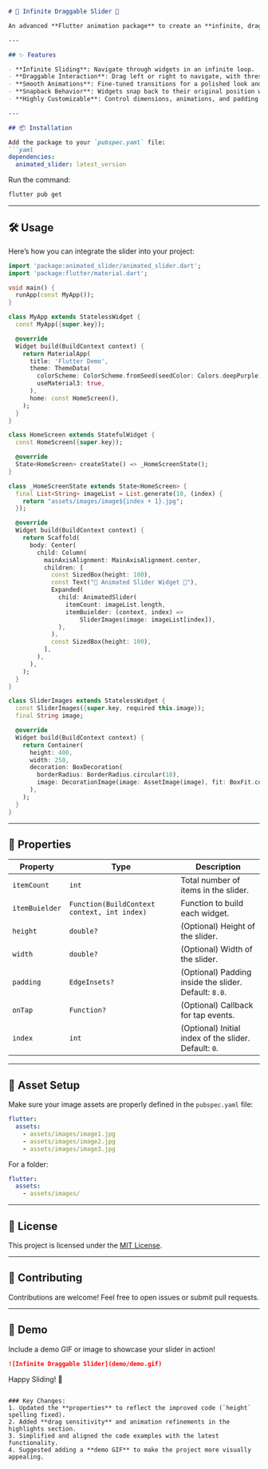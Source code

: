 
```markdown
# 🚀 Infinite Draggable Slider 🌟

An advanced **Flutter animation package** to create an **infinite, draggable slider** for showcasing any widget list (e.g., images, cards, or custom widgets). The slider supports seamless animations, draggable interactions, and customization options to suit your app's design.

---

## ✨ Features  

- **Infinite Sliding**: Navigate through widgets in an infinite loop.  
- **Draggable Interaction**: Drag left or right to navigate, with threshold-based sensitivity.  
- **Smooth Animations**: Fine-tuned transitions for a polished look and feel.  
- **Snapback Behavior**: Widgets snap back to their original position when dragged vertically.  
- **Highly Customizable**: Control dimensions, animations, and padding as per your requirements.

---

## 📦 Installation  

Add the package to your `pubspec.yaml` file:  
```yaml
dependencies:
  animated_slider: latest_version
```

Run the command:  
```bash
flutter pub get
```

---

## 🛠️ Usage  

Here’s how you can integrate the slider into your project:

```dart
import 'package:animated_slider/animated_slider.dart';
import 'package:flutter/material.dart';

void main() {
  runApp(const MyApp());
}

class MyApp extends StatelessWidget {
  const MyApp({super.key});

  @override
  Widget build(BuildContext context) {
    return MaterialApp(
      title: 'Flutter Demo',
      theme: ThemeData(
        colorScheme: ColorScheme.fromSeed(seedColor: Colors.deepPurple),
        useMaterial3: true,
      ),
      home: const HomeScreen(),
    );
  }
}

class HomeScreen extends StatefulWidget {
  const HomeScreen({super.key});

  @override
  State<HomeScreen> createState() => _HomeScreenState();
}

class _HomeScreenState extends State<HomeScreen> {
  final List<String> imageList = List.generate(10, (index) {
    return "assets/images/image${index + 1}.jpg";
  });

  @override
  Widget build(BuildContext context) {
    return Scaffold(
      body: Center(
        child: Column(
          mainAxisAlignment: MainAxisAlignment.center,
          children: [
            const SizedBox(height: 100),
            const Text("🌟 Animated Slider Widget 🌟"),
            Expanded(
              child: AnimatedSlider(
                itemCount: imageList.length,
                itemBuielder: (context, index) =>
                    SliderImages(image: imageList[index]),
              ),
            ),
            const SizedBox(height: 100),
          ],
        ),
      ),
    );
  }
}

class SliderImages extends StatelessWidget {
  const SliderImages({super.key, required this.image});
  final String image;

  @override
  Widget build(BuildContext context) {
    return Container(
      height: 400,
      width: 250,
      decoration: BoxDecoration(
        borderRadius: BorderRadius.circular(18),
        image: DecorationImage(image: AssetImage(image), fit: BoxFit.contain),
      ),
    );
  }
}
```

---

## 🧰 Properties  

| Property         | Type                                           | Description                                            |
|------------------|------------------------------------------------|--------------------------------------------------------|
| `itemCount`      | `int`                                          | Total number of items in the slider.                  |
| `itemBuielder`   | `Function(BuildContext context, int index)`    | Function to build each widget.                        |
| `height`         | `double?`                                      | (Optional) Height of the slider.                      |
| `width`          | `double?`                                      | (Optional) Width of the slider.                       |
| `padding`        | `EdgeInsets?`                                  | (Optional) Padding inside the slider. Default: `8.0`. |
| `onTap`          | `Function?`                                    | (Optional) Callback for tap events.                   |
| `index`          | `int`                                          | (Optional) Initial index of the slider. Default: `0`. |

---

## 📂 Asset Setup  

Make sure your image assets are properly defined in the `pubspec.yaml` file:  
```yaml
flutter:
  assets:
    - assets/images/image1.jpg
    - assets/images/image2.jpg
    - assets/images/image3.jpg
```

For a folder:  
```yaml
flutter:
  assets:
    - assets/images/
```

---

## 📜 License  

This project is licensed under the [MIT License](LICENSE).  

---

## 🙌 Contributing  

Contributions are welcome! Feel free to open issues or submit pull requests.  

---

## 🎥 Demo  

Include a demo GIF or image to showcase your slider in action!  
```markdown
![Infinite Draggable Slider](demo/demo.gif)
```

Happy Sliding! 🎉  
```  

### Key Changes:
1. Updated the **properties** to reflect the improved code (`height` spelling fixed).
2. Added **drag sensitivity** and animation refinements in the highlights section.
3. Simplified and aligned the code examples with the latest functionality.
4. Suggested adding a **demo GIF** to make the project more visually appealing.

